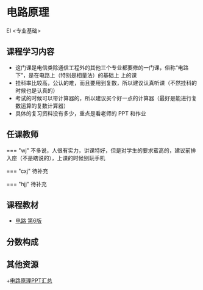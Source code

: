 # 电路原理
<div class="badges">
<span class="badge EI-badge">EI <专业基础></span>
</div>


## 课程学习内容
+ 这门课是电信类除通信工程外的其他三个专业都要修的一门课，俗称“电路下”，是在电路上（特别是相量法）的基础上 上的课
+ 挂科率比较高，公认的难，而且要用到复数，所以建议认真听课（不然挂科的时候也是认真的）
+ 考试的时候可以带计算器的，所以建议买个好一点的计算器（最好是能进行复数运算的复数计算器）
+ 具体的复习资料没有多少，重点是看老师的 PPT 和作业

## 任课教师

=== "wj"
    不多说，人很有实力，讲课特好，但是对学生的要求蛮高的，建议前排入座（不是瞎说的），上课的时候别玩手机

=== "cxj" 
    待补充

=== "hjj"
    待补充


## 课程教材
+ [电路 第6版](https://pan.baidu.com/s/141C7W1kvYtJnhJlfX-ZiLg?pwd=icic)

## 分数构成

## 其他资源
+[电路原理PPT汇总](https://pan.baidu.com/s/1QBetEZ1gpTbkrVPAvAqnCQ?pwd=icic)